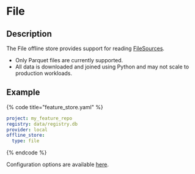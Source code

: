 # File

## Description

The File offline store provides support for reading [FileSources](../data-sources/file.md).

* Only Parquet files are currently supported.
* All data is downloaded and joined using Python and may not scale to production workloads.

## Example

{% code title="feature\_store.yaml" %}
```yaml
project: my_feature_repo
registry: data/registry.db
provider: local
offline_store:
  type: file
```
{% endcode %}

Configuration options are available [here](https://rtd.feast.dev/en/latest/#feast.repo_config.FileOfflineStoreConfig).

